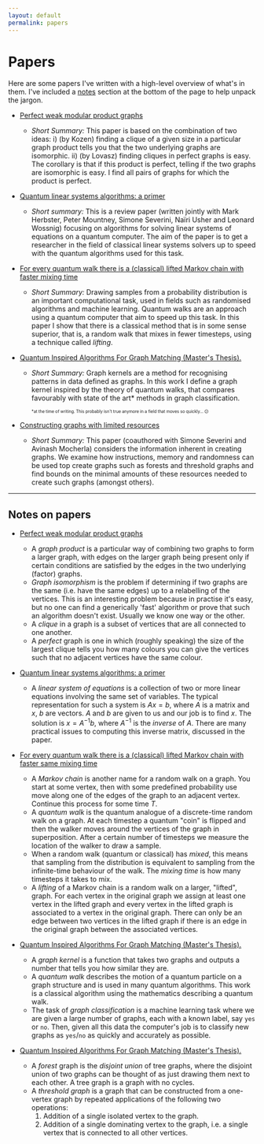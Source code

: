 ```yaml
---
layout: default
permalink: papers
---
```


Papers
======

Here are some papers I've written with a high-level overview of what's in them. I've included a [notes](#notes) section at the bottom of the page to help unpack the jargon.

- [Perfect weak modular product graphs](https://scirate.com/arxiv/1809.09939)
    - *Short Summary:* This paper is based on the combination of two ideas: i) (by Kozen) finding a clique of a given size in a particular graph product tells you that the two underlying graphs are isomorphic. ii) (by Lovasz) finding cliques in perfect graphs is easy. The corollary is that if this product is perfect, telling if the two graphs are isomorphic is easy. I find all pairs of graphs for which the product is perfect.

- [Quantum linear systems algorithms: a primer](https://scirate.com/arxiv/1802.08227)
    - *Short summary:* This is a review paper (written jointly with Mark Herbster, Peter Mountney, Simone Severini, Naïri Usher and Leonard Wossnig) focusing on algorithms for solving linear systems of equations on a quantum computer. The aim of the paper is to get a researcher in the field of classical linear systems solvers up to speed with the quantum algorithms used for this task.

- [For every quantum walk there is a (classical) lifted Markov chain with faster mixing time](https://scirate.com/arxiv/1712.02318)
    - *Short Summary:* Drawing samples from a probability distribution is an important computational task, used in fields such as randomised algorithms and machine learning. Quantum walks are an approach using a quantum computer that aim to speed up this task. In this paper I show that there is a classical method that is in some sense superior, that is, a random walk that mixes in fewer timesteps, using a technique called _lifting_.    

- [Quantum Inspired Algorithms For Graph Matching (Master's Thesis).](https://github.com/ddervs/ddervs.github.io/raw/master/assets/pdfs/GraphKernels.pdf)
    - *Short Summary:* Graph kernels are a method for recognising patterns in data defined as graphs. In this work I define a graph kernel inspired by the theory of quantum walks, that compares favourably with state of the art* methods in graph classification.
    
        <sub style="font-size:60%">\*at the time of writing. This probably isn't true anymore in a field that moves so quickly... 😕</sub>

- [Constructing graphs with limited resources](https://scirate.com/arxiv/1802.09844)
    - *Short Summary:* This paper (coauthored with Simone Severini and Avinash Mocherla) considers the information inherent in creating graphs. We examine how instructions, memory and randomness can be used top create graphs such as forests and threshold graphs and find bounds on the minimal amounts of these resources needed to create such graphs (amongst others). 
 
 ----
 <a name="notes"></a>
 ## Notes on papers

 - [Perfect weak modular product graphs](https://scirate.com/arxiv/1809.09939)
     - A *graph product* is a particular way of combining two graphs to form a larger graph, with edges on the larger graph being present only if certain conditions are satisfied by the edges in the two underlying (factor) graphs.
     - *Graph isomorphism* is the problem if determining if two graphs are the same (i.e. have the same edges) up to a relabelling of the vertices. This is an interesting problem because in practise it's easy, but no one can find a generically 'fast' algorithm or prove that such an algorithm doesn't exist. Usually we know one way or the other.
     - A *clique* in a graph is a subset of vertices that are all connected to one another.
     - A *perfect* graph is one in which (roughly speaking) the size of the largest clique tells you how many colours you can give the vertices such that no adjacent vertices have the same colour.

 - [Quantum linear systems algorithms: a primer](https://scirate.com/arxiv/1802.08227)
     - A *linear system of equations* is a collection of two or more linear equations involving the same set of variables. The typical representation for such a system is $A x = b$, where $A$ is a matrix and $x$, $b$ are vectors. $A$ and $b$ are given to us and our job is to find $x$. The solution is $x = A^{-1} b$, where $A^{-1}$ is the *inverse* of $A$. There are many practical issues to computing this inverse matrix, discussed in the paper.

 - [For every quantum walk there is a (classical) lifted Markov chain with faster same mixing time](https://scirate.com/arxiv/1712.02318)
     - A *Markov chain* is another name for a random walk on a graph. You start at some vertex, then with some predefined probability use move along one of the edges of the graph to an adjacent vertex. Continue this process for some time *T*.
     - A *quantum walk* is the quantum analogue of a discrete-time random walk on a graph. At each timestep a quantum "coin" is flipped and then the walker moves around the vertices of the graph in superposition. After a certain number of timesteps we measure the location of the walker to draw a sample.
     - When a random walk (quantum or classical) has *mixed*, this means that sampling from the distribution is equivalent to sampling from the infinite-time behaviour of the walk. The *mixing time* is how many timesteps it takes to mix.
     - A *lifting* of a Markov chain is a random walk on a larger, "lifted", graph. For each vertex in the original graph we assign at least one vertex in the lifted graph and every vertex in the lifted graph is associated to a vertex in the original graph. There can only be an edge between two vertices in the lifted graph if there is an edge in the original graph between the associated vertices.

 - [Quantum Inspired Algorithms For Graph Matching (Master's Thesis).](https://github.com/ddervs/ddervs.github.io/raw/master/assets/pdfs/GraphKernels.pdf)
     - A *graph kernel* is a function that takes two graphs and outputs a number that tells you how similar they are. 
     - A *quantum walk* describes the motion of a quantum particle on a graph structure and is used in many quantum algorithms. This work is a classical algorithm using the mathematics describing a quantum walk. 
     - The task of *graph classification* is a machine learning task where we are given a large number of graphs, each with a known label, say `yes` or `no`. Then, given all this data the computer's job is to classify new graphs as `yes`/`no` as quickly and accurately as possible.

- [Quantum Inspired Algorithms For Graph Matching (Master's Thesis).](https://github.com/ddervs/ddervs.github.io/raw/master/assets/pdfs/GraphKernels.pdf)
    - A *forest* graph is the *disjoint union* of tree graphs, where the disjoint union of two graphs can be thought of as just drawing them next to each other. A tree graph is a graph with no cycles.
    - A *threshold graph* is a graph that can be constructed from a one-vertex graph by repeated applications of the following two operations:
        1. Addition of a single isolated vertex to the graph.
        2. Addition of a single dominating vertex to the graph, i.e. a single vertex that is connected to all other vertices.